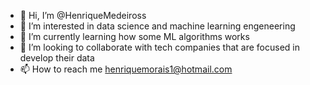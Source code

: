 - 👋 Hi, I’m @HenriqueMedeiross
- 👀 I’m interested in data science and machine learning engeneering
- 🌱 I’m currently learning how some ML algorithms works
- 💞️ I’m looking to collaborate with tech companies that are focused in develop their data
- 📫 How to reach me henriquemorais1@hotmail.com
